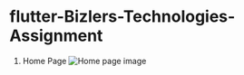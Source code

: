# flutter-Bizlers-Technologies-Assignment

1. Home Page
   ![Home page image](https://ibb.co/yqGvFPT)
